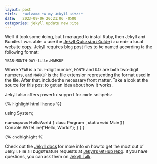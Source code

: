 ```yaml
---
layout: post
title:  "Welcome to my Jekyll site!"
date:   2023-09-06 20:21:06 -0500
categories: jekyll update new site
---
```

Well, it took some doing, but I managed to install Ruby, then Jekyll and Bundle.
I was able to use the [Jekyll Quickstart Guide][jqg] to create a local website copy.
Jekyll requires blog post files to be named according to the following format:

`YEAR-MONTH-DAY-title.MARKUP`

Where `YEAR` is a four-digit number, `MONTH` and `DAY` are both two-digit numbers, and `MARKUP` is the file extension representing the format used in the file. After that, include the necessary front matter. Take a look at the source for this post to get an idea about how it works.

Jekyll also offers powerful support for code snippets:

{% highlight html linenos %}

using System;

namespace HelloWorld {
    class Program {
        static void Main(){
            Console.WriteLine("Hello, World!");
        }
    }
}

{% endhighlight %}

Check out the [Jekyll docs][jekyll-docs] for more info on how to get the most out of Jekyll. File all bugs/feature requests at [Jekyll’s GitHub repo][jekyll-gh]. If you have questions, you can ask them on [Jekyll Talk][jekyll-talk].

[jekyll-docs]: https://jekyllrb.com/docs/home
[jekyll-gh]:   https://github.com/jekyll/jekyll
[jekyll-talk]: https://talk.jekyllrb.com/
[jqg]: https://jekyllrb.com/docs/